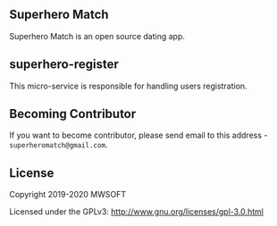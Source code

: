 ## Superhero Match
Superhero Match is an open source dating app.

## superhero-register
This micro-service is responsible for handling users registration. 

## Becoming Contributor
If you want to become contributor, please send email to this address - `superheromatch@gmail.com`.

## License
Copyright 2019-2020 MWSOFT

Licensed under the GPLv3: http://www.gnu.org/licenses/gpl-3.0.html